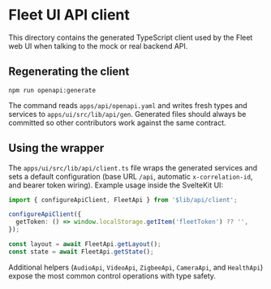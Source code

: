 # Fleet UI API client

This directory contains the generated TypeScript client used by the Fleet web UI
when talking to the mock or real backend API.

## Regenerating the client

```
npm run openapi:generate
```

The command reads `apps/api/openapi.yaml` and writes fresh types and services to
`apps/ui/src/lib/api/gen`. Generated files should always be committed so other
contributors work against the same contract.

## Using the wrapper

The `apps/ui/src/lib/api/client.ts` file wraps the generated services and sets a
default configuration (base URL `/api`, automatic `x-correlation-id`, and bearer
token wiring). Example usage inside the SvelteKit UI:

```ts
import { configureApiClient, FleetApi } from '$lib/api/client';

configureApiClient({
  getToken: () => window.localStorage.getItem('fleetToken') ?? '',
});

const layout = await FleetApi.getLayout();
const state = await FleetApi.getState();
```

Additional helpers (`AudioApi`, `VideoApi`, `ZigbeeApi`, `CameraApi`, and
`HealthApi`) expose the most common control operations with type safety.
